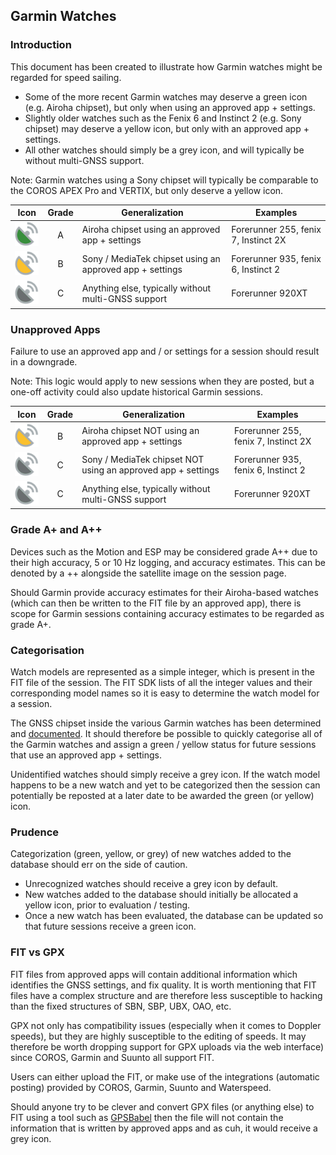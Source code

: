 ## Garmin Watches

### Introduction

This document has been created to illustrate how Garmin watches might be regarded for speed sailing.

- Some of the more recent Garmin watches may deserve a green icon (e.g. Airoha chipset), but only when using an approved app + settings.
- Slightly older watches such as the Fenix 6 and Instinct 2 (e.g. Sony chipset) may deserve a yellow icon, but only with an approved app + settings.
- All other watches should simply be a grey icon, and will typically be without multi-GNSS support.

Note: Garmin watches using a Sony chipset will typically be comparable to the COROS APEX Pro and VERTIX, but only deserve a yellow icon.

|              Icon              | Grade | Generalization                                           | Examples                             |
| :----------------------------: | :---: | -------------------------------------------------------- | ------------------------------------ |
| ![status-2](img/status-2s.png) |   A   | Airoha chipset using an approved app + settings          | Forerunner 255, fenix 7, Instinct 2X |
| ![status-1](img/status-1s.png) |   B   | Sony / MediaTek chipset using an approved app + settings | Forerunner 935, fenix 6, Instinct 2  |
| ![status-0](img/status-0s.png) |   C   | Anything else, typically without multi-GNSS support      | Forerunner 920XT                     |



### Unapproved Apps

Failure to use an approved app and / or settings for a session should result in a downgrade.

Note: This logic would apply to new sessions when they are posted, but a one-off activity could also update historical Garmin sessions.

|              Icon              | Grade | Generalization                                               | Examples                             |
| :----------------------------: | :---: | ------------------------------------------------------------ | ------------------------------------ |
| ![status-1](img/status-1s.png) |   B   | Airoha chipset NOT using an approved app + settings          | Forerunner 255, fenix 7, Instinct 2X |
| ![status-0](img/status-0s.png) |   C   | Sony / MediaTek chipset NOT using an approved app + settings | Forerunner 935, fenix 6, Instinct 2  |
| ![status-0](img/status-0s.png) |   C   | Anything else, typically without multi-GNSS support          | Forerunner 920XT                     |



### Grade A+ and A++

Devices such as the Motion and ESP may be considered grade A++ due to their high accuracy, 5 or 10 Hz logging, and accuracy estimates. This can be denoted by a ++ alongside the satellite image on the session page.

Should Garmin provide accuracy estimates for their Airoha-based watches (which can then be written to the FIT file by an approved app), there is scope for Garmin sessions containing accuracy estimates to be regarded as grade A+.



### Categorisation

Watch models are represented as a simple integer, which is present in the FIT file of the session. The FIT SDK lists of all the integer values and their corresponding model names so it is easy to determine the watch model for a session.

The GNSS chipset inside the various Garmin watches has been determined and [documented](../watches/README.md). It should therefore be possible to quickly categorise all of the Garmin watches and assign a green / yellow status for future sessions that use an approved app + settings.

Unidentified watches should simply receive a grey icon. If the watch model happens to be a new watch and yet to be categorized then the session can potentially be reposted at a later date to be awarded the green (or yellow) icon.



### Prudence

Categorization (green, yellow, or grey) of new watches added to the database should err on the side of caution.

- Unrecognized watches should receive a grey icon by default.
- New watches added to the database should initially be allocated a yellow icon, prior to evaluation / testing.
- Once a new watch has been evaluated, the database can be updated so that future sessions receive a green icon.



### FIT vs GPX

FIT files from approved apps will contain additional information which identifies the GNSS settings, and fix quality. It is worth mentioning that FIT files have a complex structure and are therefore less susceptible to hacking than the fixed structures of SBN, SBP, UBX, OAO, etc.

GPX not only has compatibility issues (especially when it comes to Doppler speeds), but they are highly susceptible to the editing of speeds. It may therefore be worth dropping support for GPX uploads via the web interface) since COROS, Garmin and Suunto all support FIT.

Users can either upload the FIT, or make use of the integrations (automatic posting) provided by COROS, Garmin, Suunto and Waterspeed.

Should anyone try to be clever and convert GPX files (or anything else) to FIT using a tool such as [GPSBabel](https://www.gpsbabel.org/) then the file will not contain the information that is written by approved apps and as cuh, it would receive a grey icon.



